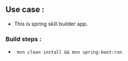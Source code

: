 ## Use case :
* This is spring skill builder app. 

### Build steps :
* ` mvn clean install && mvn spring-boot:run`

